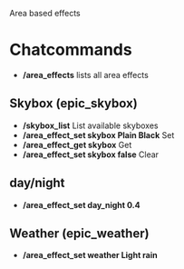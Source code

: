 
Area based effects

# Chatcommands

* **/area_effects** lists all area effects

## Skybox (epic_skybox)

* **/skybox_list** List available skyboxes
* **/area_effect_set skybox Plain Black** Set
* **/area_effect_get skybox** Get
* **/area_effect_set skybox false** Clear

## day/night

* **/area_effect_set day_night 0.4**

## Weather (epic_weather)

* **/area_effect_set weather Light rain**

